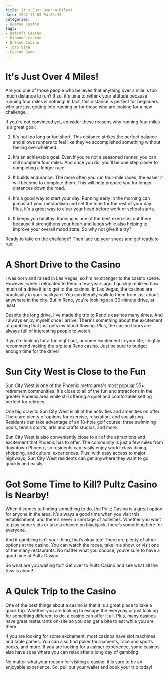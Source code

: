```yaml
---
title: It's Just Over 4 Miles! 
date: 2022-11-03 04:03:33
categories:
- Beefee Casino
tags:
- Betsoft Casino
- Diamond Casino
- Online Casino
- Toto Site
- Casino Game
---
```



#  It's Just Over 4 Miles! 

Are you one of those people who believes that anything over a mile is too much distance to run? If so, it's time to rethink your attitude because running four miles is nothing! In fact, this distance is perfect for beginners who are just getting into running or for those who are looking for a new challenge.

If you're not convinced yet, consider these reasons why running four miles is a great goal:

1. It's not too long or too short. This distance strikes the perfect balance and allows runners to feel like they've accomplished something without feeling overwhelmed.

2. It's an achievable goal. Even if you're not a seasoned runner, you can still complete four miles. And once you do, you'll be one step closer to completing a longer race.

3. It builds endurance. The more often you run four-mile races, the easier it will become to complete them. This will help prepare you for longer distances down the road.

4. It's a good way to start your day. Running early in the morning can jumpstart your metabolism and set the tone for the rest of your day. Plus, it's a great way to clear your head before work or school starts.

5. It keeps you healthy. Running is one of the best exercises out there because it strengthens your heart and lungs while also helping to improve your overall mood state. So why not give it a try?

Ready to take on the challenge? Then lace up your shoes and get ready to run!

#  A Short Drive to the Casino 

I was born and raised in Las Vegas, so I'm no stranger to the casino scene. However, when I relocated to Reno a few years ago, I quickly realized how much of a drive it is to get to the casinos. In Las Vegas, the casinos are practically in your backyard. You can literally walk to them from just about anywhere in the city. But in Reno, you're looking at a 30-minute drive, at least.

Despite the long drive, I've made the trip to Reno's casinos many times. And I always enjoy myself once I arrive. There's something about the excitement of gambling that just gets my blood flowing. Plus, the casino floors are always full of interesting people to watch.

If you're looking for a fun night out, or some excitement in your life, I highly recommend making the trip to a Reno casino. Just be sure to budget enough time for the drive!

#  Sun City West is Close to the Fun 

Sun City West is one of the Phoenix metro area's most popular 55+ retirement communities. It's close to all of the fun and attractions in the greater Phoenix area while still offering a quiet and comfortable setting perfect for retirees.

One big draw to Sun City West is all of the activities and amenities on offer. There are plenty of options for exercise, relaxation, and socializing. Residents can take advantage of an 18-hole golf course, three swimming pools, tennis courts, arts and crafts studios, and more.

Sun City West is also conveniently close to all of the attractions and excitement that Phoenix has to offer. The community is just a few miles from downtown Phoenix, so residents can easily enjoy world-class dining, shopping, and cultural experiences. Plus, with easy access to major highways, Sun City West residents can get anywhere they want to go quickly and easily.

#  Got Some Time to Kill? Pultz Casino is Nearby! 

When it comes to finding something to do, the Pultz Casino is a great option for anyone in the area. It’s always a good time when you visit this establishment, and there’s never a shortage of activities. Whether you want to play some slots or take a chance on blackjack, there’s something here for everyone.

And if gambling isn’t your thing, that’s okay too! There are plenty of other options at the casino. You can watch the races, take in a show, or visit one of the many restaurants. No matter what you choose, you’re sure to have a good time at Pultz Casino.

So what are you waiting for? Get over to Pultz Casino and see what all the fuss is about!

#  A Quick Trip to the Casino

One of the best things about a casino is that it is a great place to take a quick trip. Whether you are looking to escape the everyday or just looking for something different to do, a casino can offer it all. Plus, many casinos have great restaurants on-site so you can get a bite to eat while you are there.

If you are looking for some excitement, most casinos have slot machines and table games. You can also find poker tournaments, race and sports books, and more. If you are looking for a calmer experience, some casinos also have spas where you can relax after a long day of gambling.

No matter what your reason for visiting a casino, it is sure to be an enjoyable experience. So, pull out your wallet and book your trip today!